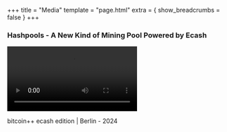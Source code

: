+++
title = "Media"
template = "page.html"
extra = { show_breadcrumbs = false }
+++

<div class="media-grid">

<div class="media-entry">
  <h3 class="media-title">Hashpools - A New Kind of Mining Pool Powered by Ecash</h3>
  <video class="media-video" controls>
    <source src="https://blosstr.com/e11e8de26b4f8ecd2de5ad865d0c91c7adde1c071f48f13ddc9a82505e7f0308.mp4" type="video/mp4">
    Your browser does not support the video tag.
  </video>
  <p class="media-desc">bitcoin++ ecash edition | Berlin - 2024</p>
</div>

</div>